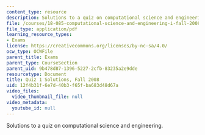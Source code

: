 ```yaml
---
content_type: resource
description: Solutions to a quiz on computational science and engineering.
file: /courses/18-085-computational-science-and-engineering-i-fall-2008/12f4b31f6e7d40b3f65fba683d48d67a_quiz1sol_f08.pdf
file_type: application/pdf
learning_resource_types:
- Exams
license: https://creativecommons.org/licenses/by-nc-sa/4.0/
ocw_type: OCWFile
parent_title: Exams
parent_type: CourseSection
parent_uid: 9b478d87-1396-5227-2cfb-83235a2e9dde
resourcetype: Document
title: Quiz 1 Solutions, Fall 2008
uid: 12f4b31f-6e7d-40b3-f65f-ba683d48d67a
video_files:
  video_thumbnail_file: null
video_metadata:
  youtube_id: null
---
```

Solutions to a quiz on computational science and engineering.